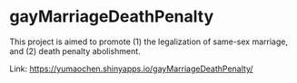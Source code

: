 # gayMarriageDeathPenalty

This project is aimed to promote (1) the legalization of same-sex marriage, and (2) death penalty abolishment. 

Link: https://yumaochen.shinyapps.io/gayMarriageDeathPenalty/
